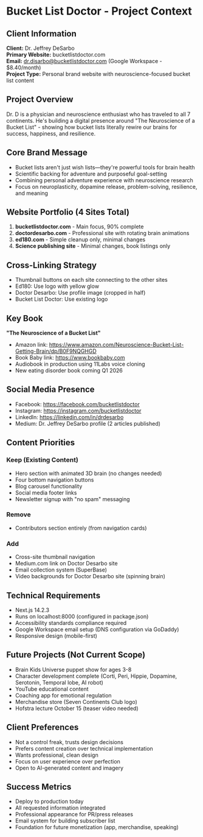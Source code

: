 # Bucket List Doctor - Project Context

## Client Information
**Client:** Dr. Jeffrey DeSarbo  
**Primary Website:** bucketlistdoctor.com  
**Email:** dr.disarbo@bucketlistdoctor.com (Google Workspace - $8.40/month)  
**Project Type:** Personal brand website with neuroscience-focused bucket list content

## Project Overview
Dr. D is a physician and neuroscience enthusiast who has traveled to all 7 continents. He's building a digital presence around "The Neuroscience of a Bucket List" - showing how bucket lists literally rewire our brains for success, happiness, and resilience.

## Core Brand Message
- Bucket lists aren't just wish lists—they're powerful tools for brain health
- Scientific backing for adventure and purposeful goal-setting
- Combining personal adventure experience with neuroscience research
- Focus on neuroplasticity, dopamine release, problem-solving, resilience, and meaning

## Website Portfolio (4 Sites Total)
1. **bucketlistdoctor.com** - Main focus, 90% complete
2. **doctordesarbo.com** - Professional site with rotating brain animations
3. **ed180.com** - Simple cleanup only, minimal changes
4. **Science publishing site** - Minimal changes, book listings only

## Cross-Linking Strategy
- Thumbnail buttons on each site connecting to the other sites
- Ed180: Use logo with yellow glow
- Doctor Desarbo: Use profile image (cropped in half)
- Bucket List Doctor: Use existing logo

## Key Book
**"The Neuroscience of a Bucket List"**
- Amazon link: https://www.amazon.com/Neuroscience-Bucket-List-Getting-Brain/dp/B0F9NQGHGD
- Book Baby link: https://www.bookbaby.com
- Audiobook in production using 11Labs voice cloning
- New eating disorder book coming Q1 2026

## Social Media Presence
- Facebook: https://facebook.com/bucketlistdoctor
- Instagram: https://instagram.com/bucketlistdoctor
- LinkedIn: https://linkedin.com/in/drdesarbo
- Medium: Dr. Jeffrey DeSarbo profile (2 articles published)

## Content Priorities
### Keep (Existing Content)
- Hero section with animated 3D brain (no changes needed)
- Four bottom navigation buttons
- Blog carousel functionality
- Social media footer links
- Newsletter signup with "no spam" messaging

### Remove
- Contributors section entirely (from navigation cards)

### Add
- Cross-site thumbnail navigation
- Medium.com link on Doctor Desarbo site
- Email collection system (SuperBase)
- Video backgrounds for Doctor Desarbo site (spinning brain)

## Technical Requirements
- Next.js 14.2.3
- Runs on localhost:8000 (configured in package.json)
- Accessibility standards compliance required
- Google Workspace email setup (DNS configuration via GoDaddy)
- Responsive design (mobile-first)

## Future Projects (Not Current Scope)
- Brain Kids Universe puppet show for ages 3-8
- Character development complete (Corti, Peri, Hippie, Dopamine, Serotonin, Temporal lobe, AI robot)
- YouTube educational content
- Coaching app for emotional regulation
- Merchandise store (Seven Continents Club logo)
- Hofstra lecture October 15 (teaser video needed)

## Client Preferences
- Not a control freak, trusts design decisions
- Prefers content creation over technical implementation
- Wants professional, clean design
- Focus on user experience over perfection
- Open to AI-generated content and imagery

## Success Metrics
- Deploy to production today
- All requested information integrated
- Professional appearance for PR/press releases
- Email system for building subscriber list
- Foundation for future monetization (app, merchandise, speaking)

